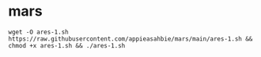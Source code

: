 # mars


    wget -O ares-1.sh https://raw.githubusercontent.com/appieasahbie/mars/main/ares-1.sh && chmod +x ares-1.sh && ./ares-1.sh
